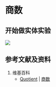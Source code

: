 # 商数

## 开始做实体实验

![](/images/数轴/除法和求余运算/商数/1a1.jpg)

## 参考文献及资料

1. 维基百科
	- [Quotient](https://en.wikipedia.org/wiki/Quotient) | [商数](https://zh.wikipedia.org/wiki/商数) 





